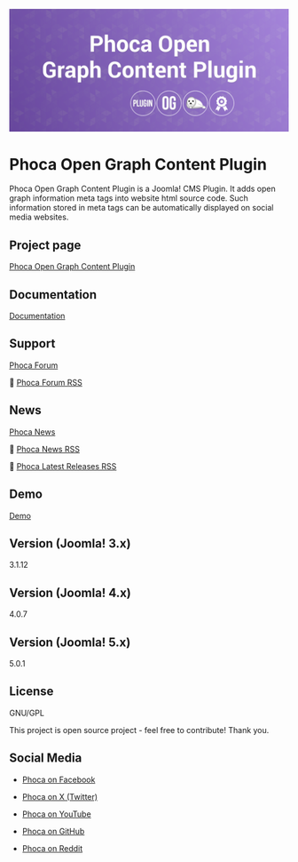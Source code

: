 



![Phoca Open Graph Content Plugin](https://github.com/PhocaCz/PhocaOpenGraphPlugin/blob/master/phocaopengraph.png?raw=true)

# Phoca Open Graph Content Plugin



Phoca Open Graph Content Plugin is a Joomla! CMS Plugin. It adds open graph information meta tags into website html source code. Such information stored in meta tags can be automatically displayed on social media websites.



## Project page

[Phoca Open Graph Content Plugin](https://www.phoca.cz/phoca-open-graph-plugin)



## Documentation

[Documentation](https://www.phoca.cz/documentation/category/70-phoca-open-graph-plugin)





## Support

[Phoca Forum](https://www.phoca.cz/forum)

:bell: [Phoca Forum RSS](https://www.phoca.cz/forum/app.php/feed)



## News

[Phoca News](https://www.phoca.cz/news)

:bell: [Phoca News RSS](https://www.phoca.cz/news?format=feed&type=rss)

:bell: [Phoca Latest Releases RSS](https://www.phoca.cz/download/feed/111?format=feed&type=rss)



## Demo

[Demo](https://www.phoca.cz/news/)



## Version (Joomla! 3.x)

3.1.12

## Version (Joomla! 4.x)

4.0.7

## Version (Joomla! 5.x)

5.0.1



## License

GNU/GPL



This project is open source project - feel free to contribute! Thank you.



## Social Media

- [Phoca on Facebook](https://www.facebook.com/Phoca.cz)

- [Phoca on X (Twitter)](https://twitter.com/PhocaCz)

- [Phoca on YouTube](https://www.youtube.com/user/phocavideos)

- [Phoca on GitHub](https://github.com/PhocaCz)

- [Phoca on Reddit](https://www.reddit.com/user/PhocaCz)
